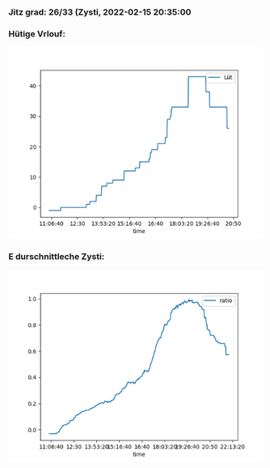 ### Jitz grad: 26/33 (Zysti, 2022-02-15 20:35:00

### Hütige Vrlouf:
![Graph](Today.png)

### E durschnittleche Zysti:
![Graph](Zysti.png)